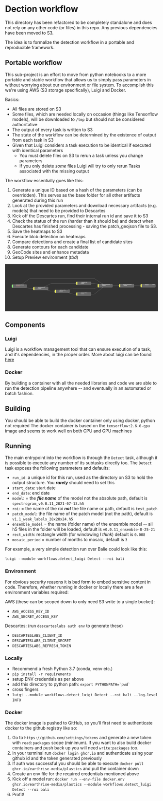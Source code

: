 # Dection workflow
This directory has been refactored to be completely standalone and does not rely on any other code (or files) in this
repo. Any previous dependencies have been moved to S3. 

The idea is to formalize the detection workflow in a portable and reproducible framework. 


## Portable workflow
This sub-project is an effort to move from python notebooks to a more portable and stable workflow that allows us to 
simply pass parameters in without worrying about our environment or file system. To accomplish this we're using 
AWS (S3 storage specifically), Luigi and Docker. 

Basics: 
 - All files are stored on S3 
 - Some files, which are needed locally on occasion (things like Tensorflow models), will be downloaded to `/tmp` but should not be considered authoritative
 - The output of every task is written to S3
 - The state of the workflow can be determined by the existence of output from each task in S3
 - Given that Luigi considers a task execution to be identical if executed with identical parameters
   - You must delete files on S3 to rerun a task unless you change parameters
   - If you only delete *some* files Luigi will try to only rerun Tasks associated with the missing output
 

The workflow essentially goes like this:
1. Generate a unique ID based on a hash of the parameters (can be overridden). This serves as the base folder for all other artifacts generated during this run
2. Look at the provided parameters and download necessary artifacts (e.g. models) that need to be provided to Descartes
3. Kick off the Descartes run, find their internal run id and save it to S3
4. Check the status of the run (harder than it should be) and detect when Descartes has finished processing - saving the patch_geojson file to S3.
5. Save the heatmaps to S3
6. Execute blob detection on heatmaps 
7. Compare detections and create a final list of candidate sites
8. Generate contours for each candidate
9. GeoCode sites and enhance metadata
10. Setup Preview environment (*tbd*)

![Decect Flow](dag.png)

## Components
### Luigi 
Luigi is a workflow management tool that can ensure execution of a task, and it's dependencies, in the proper order. 
More about luigi can be found [here](https://github.com/spotify/luigi)

### Docker

By building a container with all the needed libraries and code we are able to run the detection pipeline
anywhere -- and eventually in an automated or batch fashion. 

## Building 

You should be able to build the docker container only using docker, python not required 
The docker container is based on the `tensorflow:2.6.0-gpu` image and seems to work well on both CPU and GPU machines 

## Running 

The main entrypoint into the workflow is through the `Detect` task, although it is possible to execute any number of its subtasks directly too. 
The `Detect` task exposes the following parameters and defaults:


- `run_id`: a unique id for this run, used as the directory on S3 to hold the output structure. You ***rarely*** should need to set this 
- `start_date`: start date  
- `end_date`: end date 
- `model`: = the ***file name*** of the model not the absolute path, default is `spectrogram_v0.0.11_2021-07-13.h5`  
- `roi`: = the name of the roi ***not*** the file name or path, default is `test_patch`
- `patch_model`: the file name of the patch model (not the path), default is  `v1.1_weak_labels_28x28x24.h5`
- `ensemble_model` = the name (folder name) of the ensemble model -- all h5 files in the folder will be loaded, default is `v0.0.11_ensemble-8-25-21`
- `rect_width`: rectangle width (for windowing *I think*) default is `0.008`
- `mosaic_period` = number of months to mosaic, default is `3`

For example, a very simple detection run over Balie could look like this:

`luigi --module workflows.detect_luigi Detect --roi bali`

### Environment

For obvious security reasons it is bad form to embed sensitive content in code. Therefore, whether running in docker or 
locally there are a few environment variables required: 

AWS (these can be scoped down to only need S3 write to a single bucket):
- `AWS_ACCESS_KEY_ID`
- `AWS_SECRET_ACCESS_KEY`

Descartes: (run `descarteslabs auth env` to generate these)

- `DESCARTESLABS_CLIENT_ID`
- `DESCARTESLABS_CLIENT_SECRET`
- `DESCARTESLABS_REFRESH_TOKEN`



### Locally 
- Recommend a fresh Python 3.7 (conda, venv etc.)
- `pip install -r requirements`
- setup ENV credentials as per above
- add this directory to python path: ```export PYTHONPATH=`pwd` ```
- cross fingers 
- `luigi --module workflows.detect_luigi Detect --roi bali --log-level INFO`

### Docker

The docker image is pushed to GitHub, so you'll first need to authenticate docker to the github registry like so:
1. Go to `https://github.com/settings/tokens` and generate a new token with `read:packages` scope (minimum). 
If you want to also build docker containers and push back up you will need `write:packages` too. 
2. In your terminal run `docker login ghcr.io` and authenticate using your github id and the token generated previously 
3. If auth was successful you should be able to execute `docker pull ghcr.io/earthrise-media/plastics` and pull the container down
4. Create an env file for the required credentials mentioned above
5. Kick off a model run:
   `docker run --env-file docker.env ghcr.io/earthrise-media/plastics --module workflows.detect_luigi Detect --roi bali`
6. Profit!
 
